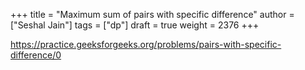 +++
title = "Maximum sum of pairs with specific difference"
author = ["Seshal Jain"]
tags = ["dp"]
draft = true
weight = 2376
+++

<https://practice.geeksforgeeks.org/problems/pairs-with-specific-difference/0>

